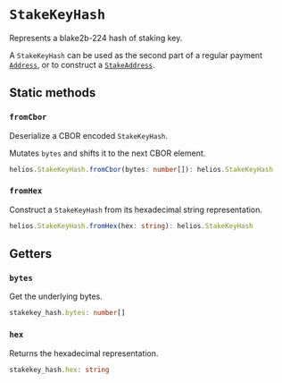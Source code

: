 # `StakeKeyHash`

Represents a blake2b-224 hash of staking key.

A `StakeKeyHash` can be used as the second part of a regular payment [`Address`](./address.md), or to construct a [`StakeAddress`](./stakeaddress.md).

## Static methods

### `fromCbor`

Deserialize a CBOR encoded `StakeKeyHash`.

Mutates `bytes` and shifts it to the next CBOR element.

```ts
helios.StakeKeyHash.fromCbor(bytes: number[]): helios.StakeKeyHash
```

### `fromHex`

Construct a `StakeKeyHash` from its hexadecimal string representation.

```ts
helios.StakeKeyHash.fromHex(hex: string): helios.StakeKeyHash
```

## Getters

### `bytes`

Get the underlying bytes.

```ts
stakekey_hash.bytes: number[]
```

### `hex`

Returns the hexadecimal representation.

```ts
stakekey_hash.hex: string
```
